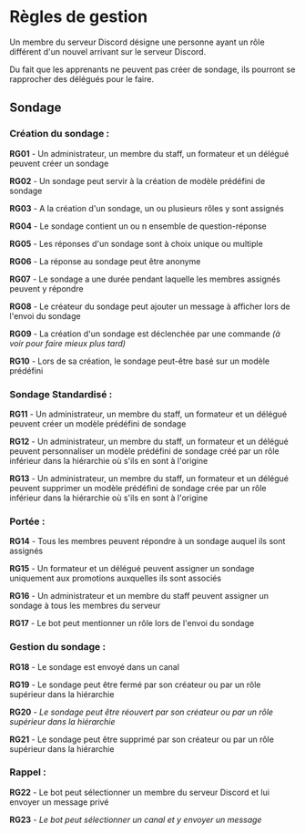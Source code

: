 # Règles de gestion

Un membre du serveur Discord désigne une personne ayant un rôle différent d'un nouvel arrivant sur le serveur Discord.

Du fait que les apprenants ne peuvent pas créer de sondage, ils pourront se rapprocher des délégués pour le faire.

## Sondage

### Création du sondage :

**RG01** - Un administrateur, un membre du staff, un formateur et un délégué peuvent créer un sondage

**RG02** - Un sondage peut servir à la création de modèle prédéfini de sondage

**RG03** - A la création d'un sondage, un ou plusieurs rôles y sont assignés

**RG04** - Le sondage contient un ou n ensemble de question-réponse

**RG05** - Les réponses d'un sondage sont à choix unique ou multiple

**RG06** - La réponse au sondage peut être anonyme

**RG07** - Le sondage a une durée pendant laquelle les membres assignés peuvent y répondre

**RG08** - Le créateur du sondage peut ajouter un message à afficher lors de l'envoi du sondage

**RG09** - La création d'un sondage est déclenchée par une commande *(à voir pour faire mieux plus tard)*

**RG10** - Lors de sa création, le sondage peut-être basé sur un modèle prédéfini

### Sondage Standardisé :

**RG11** - Un administrateur, un membre du staff, un formateur et un délégué peuvent créer un modèle prédéfini de sondage

**RG12** - Un administrateur, un membre du staff, un formateur et un délégué peuvent personnaliser un modèle prédéfini de sondage créé par un rôle inférieur dans la hiérarchie où s'ils en sont à l'origine

**RG13** - Un administrateur, un membre du staff, un formateur et un délégué peuvent supprimer un modèle prédéfini de sondage crée par un rôle inférieur dans la hiérarchie où s'ils en sont à l'origine 

### Portée :

**RG14** - Tous les membres peuvent répondre à un sondage auquel ils sont assignés

**RG15** - Un formateur et un délégué peuvent assigner un sondage uniquement aux promotions auxquelles ils sont associés

**RG16** - Un administrateur et un membre du staff peuvent assigner un sondage à tous les membres du serveur

**RG17** - Le bot peut mentionner un rôle lors de l'envoi du sondage

### Gestion du sondage :

**RG18** - Le sondage est envoyé dans un canal

**RG19** - Le sondage peut être fermé par son créateur ou par un rôle supérieur dans la hiérarchie

**RG20** - *Le sondage peut être réouvert par son créateur ou par un rôle supérieur dans la hiérarchie*

**RG21** - Le sondage peut être supprimé par son créateur ou par un rôle supérieur dans la hiérarchie

### Rappel :

**RG22** - Le bot peut sélectionner un membre du serveur Discord et lui envoyer un message privé

**RG23** - *Le bot peut sélectionner un canal et y envoyer un message*